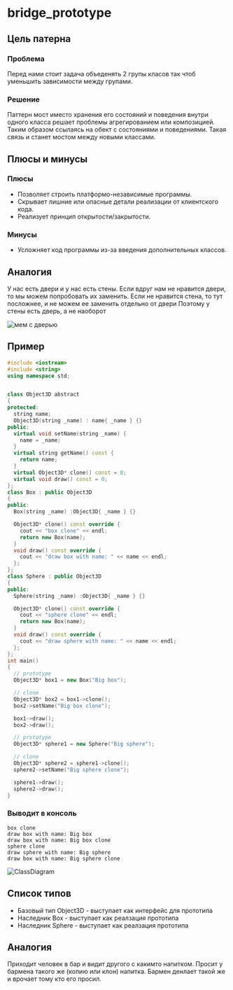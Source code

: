 # bridge_prototype

## Цель патерна
### Проблема
Перед нами стоит задача объеденять 2 групы класов так чтоб уменьшить зависимости между групами.
### Решение
Паттерн мост иместо хранения его состояний и поведения внутри одного класса
решает проблемы агрегированием или композицией.
Таким образом ссылаясь на обект с состояниями и поведениями.
Такая связь и станет мостом между новыми классами.


## Плюсы и минусы
### Плюсы
+ Позволяет строить платформо-независимые программы.
+ Скрывает лишние или опасные детали реализации от клиентского кода.
+ Реализует принцип открытости/закрытости.
 ### Минусы
+ Усложняет код программы из-за введения дополнительных классов.

## Аналогия
У нас есть двери и у нас есть стены.
Если вдруг нам не нравится двери,
то мы можем попробовать их заменить.
Если не нравится стена,
то тут посложнее, и не можем ее заменить отдельно от двери
Поэтому у стены есть дверь, а не наоборот

![мем с дверью](https://user-images.githubusercontent.com/108687865/189526338-57af2b4f-fd64-46ba-8c7e-978c90b94e27.jpg)


## Пример
```cpp
#include <iostream>
#include <string>
using namespace std;


class Object3D abstract
{
protected:
  string name;
  Object3D(string _name) : name{ _name } {}
public:
  virtual void setName(string _name) {
    name = _name;
  }
  virtual string getName() const {
    return name;
  }
  virtual Object3D* clone() const = 0;
  virtual void draw() const = 0;
};
class Box : public Object3D
{
public:
  Box(string _name) :Object3D{ _name } {}

  Object3D* clone() const override {
    cout << "box clone" << endl;
    return new Box(name);
  }
  void draw() const override {
    cout << "draw box with name: " << name << endl;
  };
};
class Sphere : public Object3D
{
public:
  Sphere(string _name) :Object3D{ _name } {}

  Object3D* clone() const override {
    cout << "sphere clone" << endl;
    return new Box(name);
  }
  void draw() const override {
    cout << "draw sphere with name: " << name << endl;
  };
};
int main()
{
  // prototype
  Object3D* box1 = new Box("Big box");

  // clone
  Object3D* box2 = box1->clone();
  box2->setName("Big box clone");

  box1->draw();
  box2->draw();

  // prototype
  Object3D* sphere1 = new Sphere("Big sphere");

  // clone
  Object3D* sphere2 = sphere1->clone();
  sphere2->setName("Big sphere clone");

  sphere1->draw();
  sphere2->draw();
}
```
### Выводит в консоль
```
box clone
draw box with name: Big box
draw box with name: Big box clone
sphere clone
draw sphere with name: Big sphere
draw box with name: Big sphere clone
```

![ClassDiagram](https://user-images.githubusercontent.com/108687865/188584146-dd8ec2a3-d48b-4869-9e9e-e59acf1d7f31.jpg)

## Список типов
+ Базовый тип Object3D - выступает как интерфейс для прототипа
+ Наследник Box - выступает как реалзация прототипа
+ Наследник Sphere - выступает как реалзация прототипа

## Аналогия
Приходит человек в бар и видит другого с какимто напитком.
Просит у бармена такого же (копию или клон) напитка.
Бармен денлает такой же и врочает тому кто его просил.


